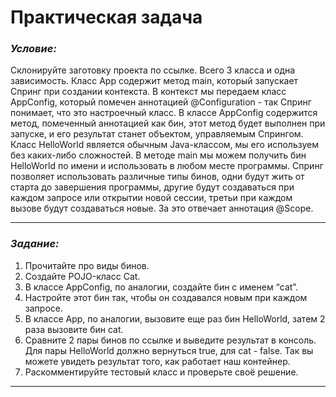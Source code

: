 # Практическая задача
### ___Условие:___
Склонируйте заготовку проекта по ссылке.
Всего 3 класса и одна зависимость.
Класс App содержит метод main, который запускает Спринг при создании контекста. 
В контекст мы передаем класс AppConfig, который помечен аннотацией @Configuration - так Спринг понимает,
что это настроечный класс.
В классе AppConfig содержится метод, помеченный аннотацией как бин, этот метод будет выполнен при запуске,
и его результат станет объектом, управляемым Спрингом.
Класс HelloWorld является обычным Java-классом, мы его используем без каких-либо сложностей.
В методе main мы можем получить бин HelloWorld по имени и использовать в любом месте программы.
Спринг позволяет использовать различные типы бинов, одни будут жить от старта до завершения программы, 
другие будут создаваться при каждом запросе или открытии новой сессии, третьи при каждом вызове будут создаваться новые.
За это отвечает аннотация @Scope.

---

### ___Задание:___
1. Прочитайте про виды бинов.
2. Создайте POJO-класс Cat.
3. В классе AppConfig, по аналогии, создайте бин с именем “cat”.
4. Настройте этот бин так, чтобы он создавался новым при каждом запросе.
5. В классе App, по аналогии, вызовите еще раз бин HelloWorld, затем 2 раза вызовите бин cat.
6. Сравните 2 пары бинов по ссылке и выведите результат в консоль. Для пары HelloWorld должно вернуться true, 
   для cat - false. Так вы можете увидеть результат того, как работает наш контейнер.
7. Раскомментируйте тестовый класс и проверьте своё решение.

---